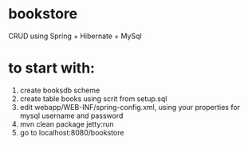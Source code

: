 # bookstore
CRUD using Spring + Hibernate + MySql
# to start with: 
1. create booksdb scheme 
2. create table books using scrit from setup.sql
3. edit webapp/WEB-INF/spring-config.xml, using your properties for mysql username and password
4. mvn clean package jetty:run
5. go to localhost:8080/bookstore
